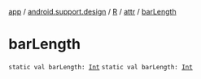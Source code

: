[app](../../../index.md) / [android.support.design](../../index.md) / [R](../index.md) / [attr](index.md) / [barLength](.)

# barLength

`static val barLength: `[`Int`](https://kotlinlang.org/api/latest/jvm/stdlib/kotlin/-int/index.html)
`static val barLength: `[`Int`](https://kotlinlang.org/api/latest/jvm/stdlib/kotlin/-int/index.html)